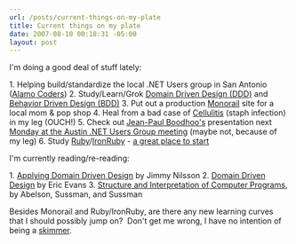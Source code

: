 ```yaml
---
url: /posts/current-things-on-my-plate
title: Current things on my plate
date: 2007-08-10 00:18:31 -05:00
layout: post
---
```


I'm doing a good deal of stuff lately:

1\. Helping build/standardize the local .NET Users group in San Antonio ([Alamo Coders](http://www.alamocoders.net))
2\. Study/Learn/Grok [Domain Driven Design (DDD)](http://www.amazon.com/Domain-Driven-Design-Tackling-Complexity-Software/dp/0321125215) and [Behavior Driven Design (BDD)](http://dannorth.net/introducing-bdd/)
3\. Put out a production [Monorail](http://www.castleproject.org/monorail/index.html) site for a local mom & pop shop
4\. Heal from a bad case of [Cellulitis](http://en.wikipedia.org/wiki/Cellulitis) (staph infection) in my leg (OUCH!)
5\. Check out [Jean-Paul Boodhoo's](http://www.jpboodhoo.com/blog/) presentation next [Monday at the Austin .NET Users Group meeting](http://www.adnug.org/Home/tabid/36/ctl/Details/Mid/363/ItemID/1/Default.aspx?selecteddate=8/13/2007) (maybe not, because of my leg)
6\. Study [Ruby](http://www.ruby-lang.org/en/)/[IronRuby](http://www.iunknown.com/2007/07/a-first-look-at.html) \- [a great place to start](http://tryruby.hobix.com/)

I'm currently reading/re-reading:

1\. [Applying Domain Driven Design](http://www.amazon.com/Applying-Domain-Driven-Design-Patterns-Examples/dp/0321268202) by Jimmy Nilsson
2\. [Domain Driven Design](http://www.amazon.com/Domain-Driven-Design-Tackling-Complexity-Software/dp/0321125215/ref=pd_bxgy_b_img_b/105-8797962-7872444) by Eric Evans
3\. [Structure and Interpretation of Computer Programs](http://mitpress.mit.edu/book-home.tcl?isbn=0262011530), by Abelson, Sussman, and Sussman

Besides Monorail and Ruby/IronRuby, are there any new learning curves that I should possibly jump on?  Don't get me wrong, I have no intention of being a [skimmer](http://codebetter.com/blogs/scott.bellware/archive/2007/01.aspx).
